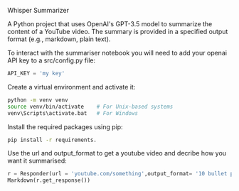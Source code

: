 Whisper Summarizer

A Python project that uses OpenAI's GPT-3.5 model to summarize the content of a YouTube video. The summary is provided in a specified output format (e.g., markdown, plain text).


To interact with the summariser notebook you will need to add your openai API key to a src/config.py file:

```python
API_KEY = 'my key'
```

Create a virtual environment and activate it:

```bash
python -m venv venv
source venv/bin/activate    # For Unix-based systems
venv\Scripts\activate.bat   # For Windows
```

Install the required packages using pip:
```bash
pip install -r requirements.
```


Use the url and output_format to get a youtube video and decribe how you want it summarised: 

```python
r = Responder(url = 'youtube.com/something',output_format= '10 bullet points')
Markdown(r.get_response())
```